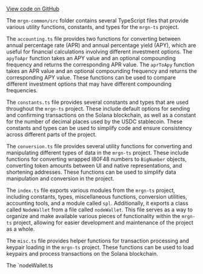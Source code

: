 [View code on GitHub](https://github.com/mrgnlabs/mrgn-ts/.autodoc/docs/json/packages/mrgn-common/src)

The `mrgn-common/src` folder contains several TypeScript files that provide various utility functions, constants, and types for the `mrgn-ts` project. 

The `accounting.ts` file provides two functions for converting between annual percentage rate (APR) and annual percentage yield (APY), which are useful for financial calculations involving different investment options. The `apyToApr` function takes an APY value and an optional compounding frequency and returns the corresponding APR value. The `aprToApy` function takes an APR value and an optional compounding frequency and returns the corresponding APY value. These functions can be used to compare different investment options that may have different compounding frequencies.

The `constants.ts` file provides several constants and types that are used throughout the `mrgn-ts` project. These include default options for sending and confirming transactions on the Solana blockchain, as well as a constant for the number of decimal places used by the USDC stablecoin. These constants and types can be used to simplify code and ensure consistency across different parts of the project.

The `conversion.ts` file provides several utility functions for converting and manipulating different types of data in the `mrgn-ts` project. These include functions for converting wrapped I80F48 numbers to `BigNumber` objects, converting token amounts between UI and native representations, and shortening addresses. These functions can be used to simplify data manipulation and conversion in the project.

The `index.ts` file exports various modules from the `mrgn-ts` project, including constants, types, miscellaneous functions, conversion utilities, accounting tools, and a module called `spl`. Additionally, it exports a class called `NodeWallet` from a file called `nodeWallet`. This file serves as a way to organize and make available various pieces of functionality within the `mrgn-ts` project, allowing for easier development and maintenance of the project as a whole.

The `misc.ts` file provides helper functions for transaction processing and keypair loading in the `mrgn-ts` project. These functions can be used to load keypairs and process transactions on the Solana blockchain.

The `nodeWallet.ts
